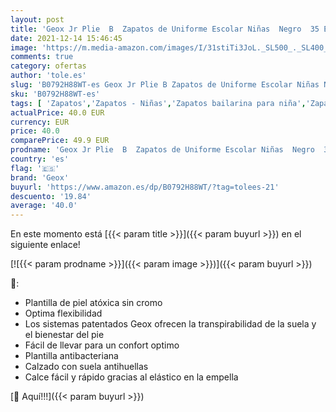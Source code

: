 ```yaml
---
layout: post
title: 'Geox Jr Plie  B  Zapatos de Uniforme Escolar Niñas  Negro  35 EU'
date: 2021-12-14 15:46:45
image: 'https://m.media-amazon.com/images/I/31stiTi3JoL._SL500_._SL400_.jpg'
comments: true
category: ofertas
author: 'tole.es'
slug: 'B0792H88WT-es Geox Jr Plie B Zapatos de Uniforme Escolar Niñas Negro 35 EU'
sku: 'B0792H88WT-es'
tags: [ 'Zapatos','Zapatos - Niñas','Zapatos bailarina para niña','Zapatos y complementos','geox','zapatos', ]
actualPrice: 40.0 EUR
currency: EUR
price: 40.0
comparePrice: 49.9 EUR
prodname: 'Geox Jr Plie  B  Zapatos de Uniforme Escolar Niñas  Negro  35 EU'
country: 'es'
flag: '🇪🇸'
brand: 'Geox'
buyurl: 'https://www.amazon.es/dp/B0792H88WT/?tag=tolees-21'
descuento: '19.84'
average: '40.0'
---
```


En este momento está [{{< param title >}}]({{< param buyurl >}}) en el siguiente enlace!

[![{{< param prodname >}}]({{< param image >}})]({{< param buyurl >}})

🔎:

- Plantilla de piel atóxica sin cromo
- Optima flexibilidad
- Los sistemas patentados Geox ofrecen la transpirabilidad de la suela y el bienestar del pie
- Fácil de llevar para un confort optimo
- Plantilla antibacteriana
- Calzado con suela antihuellas
- Calce fácil y rápido gracias al elástico en la empella

[🛒 Aquí!!!]({{< param buyurl >}})
